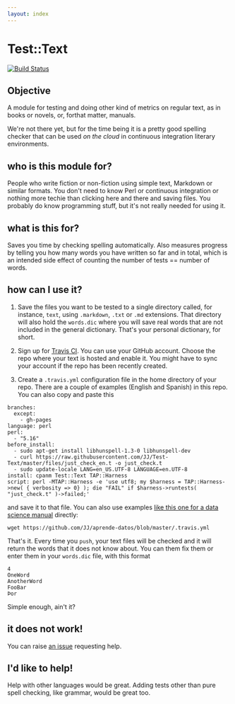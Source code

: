 ```yaml
---
layout: index
---
```


Test::Text
=========

[![Build Status](https://travis-ci.org/JJ/Test-Text.svg?branch=master)](https://travis-ci.org/JJ/Test-Text)

Objective
---

A module for testing and doing other kind of metrics on regular text, as in books or
novels, or, forthat matter, manuals. 

We're not there yet, but for the time being it is a pretty
good spelling checker that can be used *on the cloud* in continuous
integration literary environments. 

who is this module for?
---

People who write fiction or non-fiction using simple text, Markdown or
similar formats. You don't need to know Perl or continuous integration
or nothing more techie than clicking here and there and saving
files. You probably do know programming stuff, but it's not really needed for using it. 

what is this for?
---

Saves you time by checking spelling automatically. Also measures
progress by telling you how many words you have written so far and in
total, which is an intended side effect of counting the number of
tests == number of words. 

how can I use it?
---

1. Save the files you want to be tested to a single directory called,
for instance, `text`, using
`.markdown`, `.txt` or `.md` extensions. That directory will also hold
the `words.dic` where you will save real words that are not included
in the general dictionary. That's your personal dictionary, for short.

2. Sign up for [Travis CI](http://travis-ci.org). You can use your
GitHub account. Choose the repo where your text is hosted and enable it. You
might have to sync your account if the repo has been recently created.

3. Create a `.travis.yml` configuration file in the home directory of
your repo. There are a couple of examples (English and Spanish) in
this repo. You can also copy and paste this

```
branches:
  except:
    - gh-pages
language: perl
perl:
  - "5.16"
before_install:
  - sudo apt-get install libhunspell-1.3-0 libhunspell-dev
  - curl https://raw.githubusercontent.com/JJ/Test-Text/master/files/just_check_en.t -o just_check.t
  - sudo update-locale LANG=en_US.UTF-8 LANGUAGE=en.UTF-8
install: cpanm Test::Text TAP::Harness
script: perl -MTAP::Harness -e 'use utf8; my $harness = TAP::Harness->new( { verbosity => 0} ); die "FAIL" if $harness->runtests( "just_check.t" )->failed;'
```

and save it to that file. You can also use examples
[like this one for a data science manual](https://github.com/JJ/aprende-datos/blob/master/.travis.yml)
directly:

```
wget https://github.com/JJ/aprende-datos/blob/master/.travis.yml
```

That's it. Every time you `push`, your text files will be checked and
it will return the words that it does not know about. You can them fix
them or enter them in your `words.dic` file, with this format

```
4
OneWord
AnotherWord
FooBar
Þor
```

Simple enough, ain't it?

it does not work!
---

You can raise [an issue](https://github.com/JJ/Test-Text/issues)
requesting help.

I'd like to help!
---

Help with other languages would be great. Adding tests other than pure
spell checking, like grammar, would be great too.


